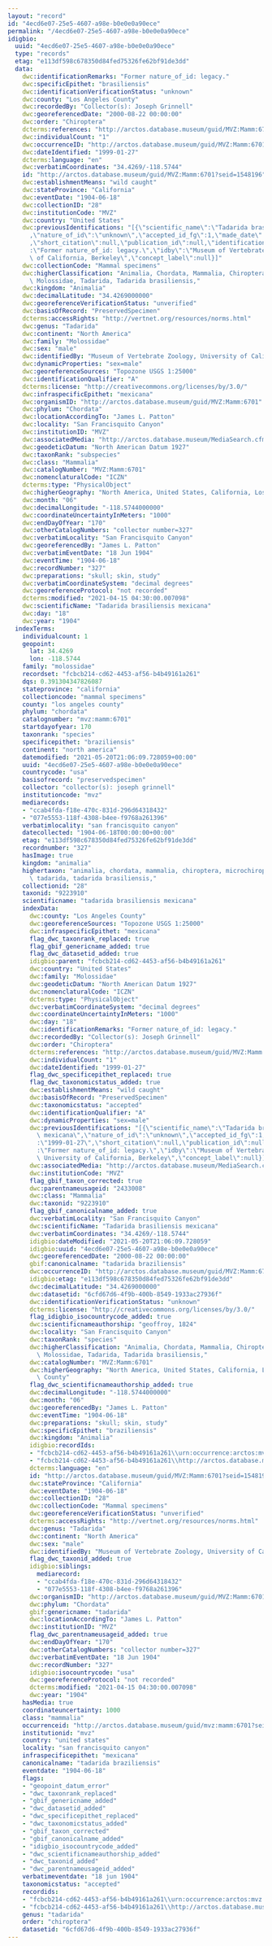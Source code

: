```yaml
---
layout: "record"
id: "4ecd6e07-25e5-4607-a98e-b0e0e0a90ece"
permalink: "/4ecd6e07-25e5-4607-a98e-b0e0e0a90ece"
idigbio:
  uuid: "4ecd6e07-25e5-4607-a98e-b0e0e0a90ece"
  type: "records"
  etag: "e113df598c678350d84fed75326fe62bf91de3dd"
  data:
    dwc:identificationRemarks: "Former nature_of_id: legacy."
    dwc:specificEpithet: "brasiliensis"
    dwc:identificationVerificationStatus: "unknown"
    dwc:county: "Los Angeles County"
    dwc:recordedBy: "Collector(s): Joseph Grinnell"
    dwc:georeferencedDate: "2000-08-22 00:00:00"
    dwc:order: "Chiroptera"
    dcterms:references: "http://arctos.database.museum/guid/MVZ:Mamm:6701"
    dwc:individualCount: "1"
    dwc:occurrenceID: "http://arctos.database.museum/guid/MVZ:Mamm:6701?seid=1548196"
    dwc:dateIdentified: "1999-01-27"
    dcterms:language: "en"
    dwc:verbatimCoordinates: "34.4269/-118.5744"
    id: "http://arctos.database.museum/guid/MVZ:Mamm:6701?seid=1548196"
    dwc:establishmentMeans: "wild caught"
    dwc:stateProvince: "California"
    dwc:eventDate: "1904-06-18"
    dwc:collectionID: "28"
    dwc:institutionCode: "MVZ"
    dwc:country: "United States"
    dwc:previousIdentifications: "[{\"scientific_name\":\"Tadarida brasiliensis mexicana\"\
      ,\"nature_of_id\":\"unknown\",\"accepted_id_fg\":1,\"made_date\":\"1999-01-27\"\
      ,\"short_citation\":null,\"publication_id\":null,\"identification_remarks\"\
      :\"Former nature_of_id: legacy.\",\"idby\":\"Museum of Vertebrate Zoology, University\
      \ of California, Berkeley\",\"concept_label\":null}]"
    dwc:collectionCode: "Mammal specimens"
    dwc:higherClassification: "Animalia, Chordata, Mammalia, Chiroptera, Microchiroptera,\
      \ Molossidae, Tadarida, Tadarida brasiliensis,"
    dwc:kingdom: "Animalia"
    dwc:decimalLatitude: "34.4269000000"
    dwc:georeferenceVerificationStatus: "unverified"
    dwc:basisOfRecord: "PreservedSpecimen"
    dcterms:accessRights: "http://vertnet.org/resources/norms.html"
    dwc:genus: "Tadarida"
    dwc:continent: "North America"
    dwc:family: "Molossidae"
    dwc:sex: "male"
    dwc:identifiedBy: "Museum of Vertebrate Zoology, University of California, Berkeley"
    dwc:dynamicProperties: "sex=male"
    dwc:georeferenceSources: "Topozone USGS 1:25000"
    dwc:identificationQualifier: "A"
    dcterms:license: "http://creativecommons.org/licenses/by/3.0/"
    dwc:infraspecificEpithet: "mexicana"
    dwc:organismID: "http://arctos.database.museum/guid/MVZ:Mamm:6701"
    dwc:phylum: "Chordata"
    dwc:locationAccordingTo: "James L. Patton"
    dwc:locality: "San Francisquito Canyon"
    dwc:institutionID: "MVZ"
    dwc:associatedMedia: "http://arctos.database.museum/MediaSearch.cfm?collection_object_id=10000395"
    dwc:geodeticDatum: "North American Datum 1927"
    dwc:taxonRank: "subspecies"
    dwc:class: "Mammalia"
    dwc:catalogNumber: "MVZ:Mamm:6701"
    dwc:nomenclaturalCode: "ICZN"
    dcterms:type: "PhysicalObject"
    dwc:higherGeography: "North America, United States, California, Los Angeles County"
    dwc:month: "06"
    dwc:decimalLongitude: "-118.5744000000"
    dwc:coordinateUncertaintyInMeters: "1000"
    dwc:endDayOfYear: "170"
    dwc:otherCatalogNumbers: "collector number=327"
    dwc:verbatimLocality: "San Francisquito Canyon"
    dwc:georeferencedBy: "James L. Patton"
    dwc:verbatimEventDate: "18 Jun 1904"
    dwc:eventTime: "1904-06-18"
    dwc:recordNumber: "327"
    dwc:preparations: "skull; skin, study"
    dwc:verbatimCoordinateSystem: "decimal degrees"
    dwc:georeferenceProtocol: "not recorded"
    dcterms:modified: "2021-04-15 04:30:00.007098"
    dwc:scientificName: "Tadarida brasiliensis mexicana"
    dwc:day: "18"
    dwc:year: "1904"
  indexTerms:
    individualcount: 1
    geopoint:
      lat: 34.4269
      lon: -118.5744
    family: "molossidae"
    recordset: "fcbcb214-cd62-4453-af56-b4b49161a261"
    dqs: 0.391304347826087
    stateprovince: "california"
    collectioncode: "mammal specimens"
    county: "los angeles county"
    phylum: "chordata"
    catalognumber: "mvz:mamm:6701"
    startdayofyear: 170
    taxonrank: "species"
    specificepithet: "braziliensis"
    continent: "north america"
    datemodified: "2021-05-20T21:06:09.728059+00:00"
    uuid: "4ecd6e07-25e5-4607-a98e-b0e0e0a90ece"
    countrycode: "usa"
    basisofrecord: "preservedspecimen"
    collector: "collector(s): joseph grinnell"
    institutioncode: "mvz"
    mediarecords:
    - "ccab4fda-f18e-470c-831d-296d64318432"
    - "077e5553-118f-4308-b4ee-f9768a261396"
    verbatimlocality: "san francisquito canyon"
    datecollected: "1904-06-18T00:00:00+00:00"
    etag: "e113df598c678350d84fed75326fe62bf91de3dd"
    recordnumber: "327"
    hasImage: true
    kingdom: "animalia"
    highertaxon: "animalia, chordata, mammalia, chiroptera, microchiroptera, molossidae,\
      \ tadarida, tadarida brasiliensis,"
    collectionid: "28"
    taxonid: "9223910"
    scientificname: "tadarida brasiliensis mexicana"
    indexData:
      dwc:county: "Los Angeles County"
      dwc:georeferenceSources: "Topozone USGS 1:25000"
      dwc:infraspecificEpithet: "mexicana"
      flag_dwc_taxonrank_replaced: true
      flag_gbif_genericname_added: true
      flag_dwc_datasetid_added: true
      idigbio:parent: "fcbcb214-cd62-4453-af56-b4b49161a261"
      dwc:country: "United States"
      dwc:family: "Molossidae"
      dwc:geodeticDatum: "North American Datum 1927"
      dwc:nomenclaturalCode: "ICZN"
      dcterms:type: "PhysicalObject"
      dwc:verbatimCoordinateSystem: "decimal degrees"
      dwc:coordinateUncertaintyInMeters: "1000"
      dwc:day: "18"
      dwc:identificationRemarks: "Former nature_of_id: legacy."
      dwc:recordedBy: "Collector(s): Joseph Grinnell"
      dwc:order: "Chiroptera"
      dcterms:references: "http://arctos.database.museum/guid/MVZ:Mamm:6701"
      dwc:individualCount: "1"
      dwc:dateIdentified: "1999-01-27"
      flag_dwc_specificepithet_replaced: true
      flag_dwc_taxonomicstatus_added: true
      dwc:establishmentMeans: "wild caught"
      dwc:basisOfRecord: "PreservedSpecimen"
      dwc:taxonomicstatus: "accepted"
      dwc:identificationQualifier: "A"
      dwc:dynamicProperties: "sex=male"
      dwc:previousIdentifications: "[{\"scientific_name\":\"Tadarida brasiliensis\
        \ mexicana\",\"nature_of_id\":\"unknown\",\"accepted_id_fg\":1,\"made_date\"\
        :\"1999-01-27\",\"short_citation\":null,\"publication_id\":null,\"identification_remarks\"\
        :\"Former nature_of_id: legacy.\",\"idby\":\"Museum of Vertebrate Zoology,\
        \ University of California, Berkeley\",\"concept_label\":null}]"
      dwc:associatedMedia: "http://arctos.database.museum/MediaSearch.cfm?collection_object_id=10000395"
      dwc:institutionCode: "MVZ"
      flag_gbif_taxon_corrected: true
      dwc:parentnameusageid: "2433008"
      dwc:class: "Mammalia"
      dwc:taxonid: "9223910"
      flag_gbif_canonicalname_added: true
      dwc:verbatimLocality: "San Francisquito Canyon"
      dwc:scientificName: "Tadarida brasiliensis mexicana"
      dwc:verbatimCoordinates: "34.4269/-118.5744"
      idigbio:dateModified: "2021-05-20T21:06:09.728059"
      idigbio:uuid: "4ecd6e07-25e5-4607-a98e-b0e0e0a90ece"
      dwc:georeferencedDate: "2000-08-22 00:00:00"
      gbif:canonicalname: "tadarida braziliensis"
      dwc:occurrenceID: "http://arctos.database.museum/guid/MVZ:Mamm:6701?seid=1548196"
      idigbio:etag: "e113df598c678350d84fed75326fe62bf91de3dd"
      dwc:decimalLatitude: "34.4269000000"
      dwc:datasetid: "6cfd67d6-4f9b-400b-8549-1933ac27936f"
      dwc:identificationVerificationStatus: "unknown"
      dcterms:license: "http://creativecommons.org/licenses/by/3.0/"
      flag_idigbio_isocountrycode_added: true
      dwc:scientificnameauthorship: "geoffroy, 1824"
      dwc:locality: "San Francisquito Canyon"
      dwc:taxonRank: "species"
      dwc:higherClassification: "Animalia, Chordata, Mammalia, Chiroptera, Microchiroptera,\
        \ Molossidae, Tadarida, Tadarida brasiliensis,"
      dwc:catalogNumber: "MVZ:Mamm:6701"
      dwc:higherGeography: "North America, United States, California, Los Angeles\
        \ County"
      flag_dwc_scientificnameauthorship_added: true
      dwc:decimalLongitude: "-118.5744000000"
      dwc:month: "06"
      dwc:georeferencedBy: "James L. Patton"
      dwc:eventTime: "1904-06-18"
      dwc:preparations: "skull; skin, study"
      dwc:specificEpithet: "braziliensis"
      dwc:kingdom: "Animalia"
      idigbio:recordIds:
      - "fcbcb214-cd62-4453-af56-b4b49161a261\\urn:occurrence:arctos:mvz:mamm:6701:1548196"
      - "fcbcb214-cd62-4453-af56-b4b49161a261\\http://arctos.database.museum/guid/mvz:mamm:6701?seid=1548196"
      dcterms:language: "en"
      id: "http://arctos.database.museum/guid/MVZ:Mamm:6701?seid=1548196"
      dwc:stateProvince: "California"
      dwc:eventDate: "1904-06-18"
      dwc:collectionID: "28"
      dwc:collectionCode: "Mammal specimens"
      dwc:georeferenceVerificationStatus: "unverified"
      dcterms:accessRights: "http://vertnet.org/resources/norms.html"
      dwc:genus: "Tadarida"
      dwc:continent: "North America"
      dwc:sex: "male"
      dwc:identifiedBy: "Museum of Vertebrate Zoology, University of California, Berkeley"
      flag_dwc_taxonid_added: true
      idigbio:siblings:
        mediarecord:
        - "ccab4fda-f18e-470c-831d-296d64318432"
        - "077e5553-118f-4308-b4ee-f9768a261396"
      dwc:organismID: "http://arctos.database.museum/guid/MVZ:Mamm:6701"
      dwc:phylum: "Chordata"
      gbif:genericname: "tadarida"
      dwc:locationAccordingTo: "James L. Patton"
      dwc:institutionID: "MVZ"
      flag_dwc_parentnameusageid_added: true
      dwc:endDayOfYear: "170"
      dwc:otherCatalogNumbers: "collector number=327"
      dwc:verbatimEventDate: "18 Jun 1904"
      dwc:recordNumber: "327"
      idigbio:isocountrycode: "usa"
      dwc:georeferenceProtocol: "not recorded"
      dcterms:modified: "2021-04-15 04:30:00.007098"
      dwc:year: "1904"
    hasMedia: true
    coordinateuncertainty: 1000
    class: "mammalia"
    occurrenceid: "http://arctos.database.museum/guid/mvz:mamm:6701?seid=1548196"
    institutionid: "mvz"
    country: "united states"
    locality: "san francisquito canyon"
    infraspecificepithet: "mexicana"
    canonicalname: "tadarida braziliensis"
    eventdate: "1904-06-18"
    flags:
    - "geopoint_datum_error"
    - "dwc_taxonrank_replaced"
    - "gbif_genericname_added"
    - "dwc_datasetid_added"
    - "dwc_specificepithet_replaced"
    - "dwc_taxonomicstatus_added"
    - "gbif_taxon_corrected"
    - "gbif_canonicalname_added"
    - "idigbio_isocountrycode_added"
    - "dwc_scientificnameauthorship_added"
    - "dwc_taxonid_added"
    - "dwc_parentnameusageid_added"
    verbatimeventdate: "18 jun 1904"
    taxonomicstatus: "accepted"
    recordids:
    - "fcbcb214-cd62-4453-af56-b4b49161a261\\urn:occurrence:arctos:mvz:mamm:6701:1548196"
    - "fcbcb214-cd62-4453-af56-b4b49161a261\\http://arctos.database.museum/guid/mvz:mamm:6701?seid=1548196"
    genus: "tadarida"
    order: "chiroptera"
    datasetid: "6cfd67d6-4f9b-400b-8549-1933ac27936f"
---
```

